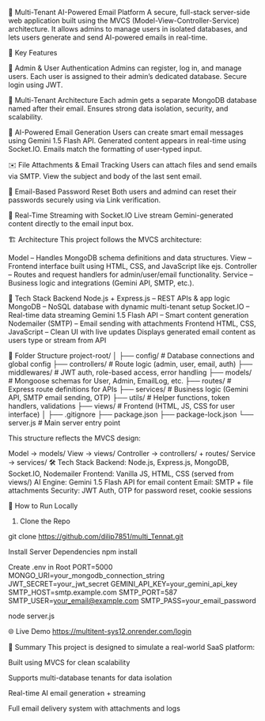 📧 Multi-Tenant AI-Powered Email Platform
A secure, full-stack server-side web application built using the MVCS (Model-View-Controller-Service) architecture. It allows admins to manage users in isolated databases, and lets users generate and send AI-powered emails in real-time.

🔑 Key Features

🔐 Admin & User Authentication
Admins can register, log in, and manage users.
Each user is assigned to their admin’s dedicated database.
Secure login using JWT.

🏢 Multi-Tenant Architecture
Each admin gets a separate MongoDB database named after their email.
Ensures strong data isolation, security, and scalability.

🤖 AI-Powered Email Generation
Users can create smart email messages using Gemini 1.5 Flash API.
Generated content appears in real-time using Socket.IO.
Emails match the formatting of user-typed input.

✉️ File Attachments & Email Tracking
Users can attach files and send emails via SMTP.
View the subject and body of the last sent email.

🔁 Email-Based Password Reset
Both users and admind can reset their passwords securely using via Link verification.

📡 Real-Time Streaming with Socket.IO
Live stream Gemini-generated content directly to the email input box.

🏗 Architecture
This project follows the MVCS architecture:

Model – Handles MongoDB schema definitions and data structures.
View – Frontend interface built using HTML, CSS, and JavaScript like ejs.
Controller – Routes and request handlers for admin/user/email functionality.
Service – Business logic and integrations (Gemini API, SMTP, etc.).


🧰 Tech Stack
Backend
Node.js + Express.js – REST APIs & app logic
MongoDB – NoSQL database with dynamic multi-tenant setup
Socket.IO – Real-time data streaming
Gemini 1.5 Flash API – Smart content generation
Nodemailer (SMTP) – Email sending with attachments
Frontend
HTML, CSS, JavaScript – Clean UI with live updates
Displays generated email content as users type or stream from API


📁 Folder Structure
project-root/ │ ├── config/ # Database connections and global config ├── controllers/ # Route logic (admin, user, email, auth) ├── middlewares/ # JWT auth, role-based access, error handling ├── models/ # Mongoose schemas for User, Admin, EmailLog, etc. ├── routes/ # Express route definitions for APIs ├── services/ # Business logic (Gemini API, SMTP email sending, OTP) ├── utils/ # Helper functions, token handlers, validations ├── views/ # Frontend (HTML, JS, CSS for user interface) │ ├── .gitignore ├── package.json ├── package-lock.json └── server.js # Main server entry point

This structure reflects the MVCS design:

Model → models/
View → views/
Controller → controllers/ + routes/
Service → services/
🛠️ Tech Stack
Backend: Node.js, Express.js, MongoDB, Socket.IO, Nodemailer
Frontend: Vanilla JS, HTML, CSS (served from views/)
AI Engine: Gemini 1.5 Flash API for email content
Email: SMTP + file attachments
Security: JWT Auth, OTP for password reset, cookie sessions


🚀 How to Run Locally
1. Clone the Repo
   
git clone https://github.com/dilip7851/multi_Tennat.git 

Install Server Dependencies npm install

Create .env in Root
PORT=5000 MONGO_URI=your_mongodb_connection_string JWT_SECRET=your_jwt_secret GEMINI_API_KEY=your_gemini_api_key SMTP_HOST=smtp.example.com SMTP_PORT=587 SMTP_USER=your_email@example.com SMTP_PASS=your_email_password

node server.js

🌐 Live Demo
https://multitent-sys12.onrender.com/login

📌 Summary
This project is designed to simulate a real-world SaaS platform:

Built using MVCS for clean scalability

Supports multi-database tenants for data isolation

Real-time AI email generation + streaming

Full email delivery system with attachments and logs

